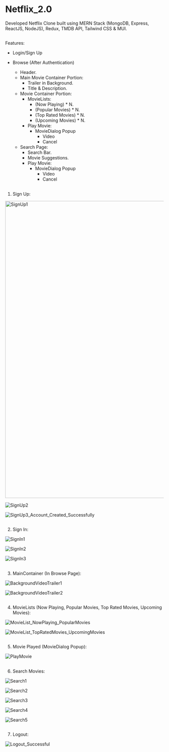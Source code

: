 # Netflix_2.0
Developed Netflix Clone built using MERN Stack (MongoDB, Express, ReactJS, NodeJS), Redux, TMDB API, Tailwind CSS & MUI.

##
Features:
- Login/Sign Up

- Browse (After Authentication)
    - Header.
    - Main Movie Container Portion:
        - Trailer in Background.
        - Title & Description.
    - Movie Container Portion:
        - MovieLists:
            - (Now Playing) * N.
            - (Popular Movies) * N.
            - (Top Rated Movies) * N.
            - (Upcoming Movies) * N.
        - Play Movie:
            - MovieDialog Popup
                - Video
                - Cancel    
    - Search Page:
        - Search Bar.
        - Movie Suggestions.
        - Play Movie:
            - MovieDialog Popup
                - Video
                - Cancel
##
1) Sign Up:

<img width="945" alt="SignUp1" src="https://github.com/AkashAich1999/Netflix_2.0/assets/108985323/a0841b2b-b125-4a5c-bfaa-4d7f286761fc">

![SignUp2](https://github.com/AkashAich1999/Netflix_2.0/assets/108985323/ce2cf9d2-4709-46e3-875c-3ee67be259d8)

![SignUp3_Account_Created_Successfully](https://github.com/AkashAich1999/Netflix_2.0/assets/108985323/08ca6ffc-272d-41ec-b05b-b1165b7fe97a)
##
2) Sign In:

![SignIn1](https://github.com/AkashAich1999/Netflix_2.0/assets/108985323/b68c914c-3bfc-462c-a821-1451c8b2fb9b)

![SignIn2](https://github.com/AkashAich1999/Netflix_2.0/assets/108985323/1ecc844c-9f3e-4594-9de4-3195aa2e470a)

![SignIn3](https://github.com/AkashAich1999/Netflix_2.0/assets/108985323/8c6d8afc-8ad6-4619-8cc1-51b0f9833a37)
##
3) MainContainer (In Browse Page):

![BackgroundVideoTrailer1](https://github.com/AkashAich1999/Netflix_2.0/assets/108985323/1bdc1569-7a62-4176-826a-adac5bd5e1fb)

![BackgroundVideoTrailer2](https://github.com/AkashAich1999/Netflix_2.0/assets/108985323/cadfb9dd-1c10-4dba-9bf7-70954544230b)
##
4) MovieLists (Now Playing, Popular Movies, Top Rated Movies, Upcoming Movies):

![MovieList_NowPlaying_PopularMovies](https://github.com/AkashAich1999/Netflix_2.0/assets/108985323/b3975a86-5d95-4435-bb78-f65dc02d640e)

![MovieList_TopRatedMovies_UpcomingMovies](https://github.com/AkashAich1999/Netflix_2.0/assets/108985323/06128060-5ea0-48ad-9f77-de93ac413b5a)
##
5) Movie Played (MovieDialog Popup):

![PlayMovie](https://github.com/AkashAich1999/Netflix_2.0/assets/108985323/e00368b8-b46e-4e0f-9ed8-e96cda98ab66)
##
6) Search Movies:
 
![Search1](https://github.com/AkashAich1999/Netflix_2.0/assets/108985323/f2e96343-03ae-4b77-979d-4af5f10fec50)

![Search2](https://github.com/AkashAich1999/Netflix_2.0/assets/108985323/b5213b4d-0d31-4864-a430-422c77e5403b)

![Search3](https://github.com/AkashAich1999/Netflix_2.0/assets/108985323/2bc57ef3-faab-470e-bbce-c59dc344977f)

![Search4](https://github.com/AkashAich1999/Netflix_2.0/assets/108985323/90cec73e-c27a-41de-942c-ecc239468861)

![Search5](https://github.com/AkashAich1999/Netflix_2.0/assets/108985323/a37fbc2e-2687-4af9-92b1-269ec1a6289f)
##
7) Logout:

![Logout_Successful](https://github.com/AkashAich1999/Netflix_2.0/assets/108985323/65381ebc-061f-4739-9684-146d956235da)
